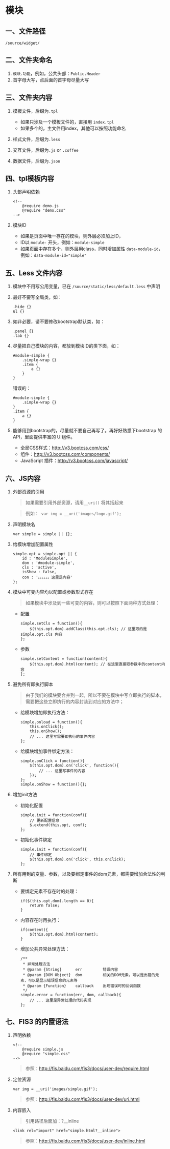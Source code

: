 # 模块

## 一、文件路径
```
/source/widget/
```
## 二、文件夹命名

1. `模块.功能`，例如，公共头部：`Public.Header`
2. 首字母大写，点后面的首字母尽量大写

## 三、文件夹内容

1. 模板文件，后缀为`.tpl`
    + 如果只涉及一个模板文件的，直接用 `index.tpl`
    + 如果多个的，主文件用index，其他可以按照功能命名
    
2. 样式文件，后缀为`.less`

3. 交互文件，后缀为`.js` or `.coffee`

4. 数据文件，后缀为`.json`

## 四、tpl模板内容

1. 头部声明依赖
    ```
    <!--
        @require demo.js
        @require "demo.css"
    -->
    ```

2. 模块ID
    + 如果是页面中唯一存在的模块，则外层必须加上ID，
    + ID以 `module-` 开头，例如：`module-simple`
    + 如果页面中存在多个，则外层用class，同时增加属性 `data-module-id`，例如：`data-module-id="simple"`
    
## 五、Less 文件内容

1. 模块中不用写公用变量，已在 `/source/static/less/default.less` 中声明

2. 最好不要写全局类，如：
    ```
    .hide {}
    ul {}
    ```
    
3. 如非必要，请不要修改bootstrap默认类，如：
    ```
    .panel {}
    .tab {}
    ```
    
4. 尽量把自己模块的内容，都放到模块ID的类下面，如：
    ```
    #module-simple {
        .simple-wrap {}
        .item {
            a {}
        }
    }
    ```
    
    错误的：
    ```
    #module-simple {
        .simple-wrap {}
    }
    .item {
        a {}
    }
    ```
    
5. 能够用到bootstrap的，尽量就不要自己再写了。再好好熟悉下bootstrap 的 API，里面提供丰富的 UI组件。
    + 全局CSS样式：http://v3.bootcss.com/css/
    + 组件：http://v3.bootcss.com/components/
    + JavaScript 插件：http://v3.bootcss.com/javascript/

## 六、JS内容

1. 外部资源的引用
    > 如果需要引用外部资源，请用`__uri()` 将其括起来

    > 例如：` var img = __uri('images/logo.gif');`
    
2. 声明模块名
    ```
    var simple = simple || {};
    ```

3. 给模块增加配置属性
    ```
    simple.opt = simple.opt || {
        id : 'ModuleSimple',
        dom : '#module-simple',
        cls : 'active',
        isShow : false,
        con : '。。。。。。这里是内容'
    };
    ```

4. 模块中可变内容均以配置或参数形式存在
    
    > 如果模块中涉及到一些可变的内容，则可以按照下面两种方式处理：
    
    + 配置
        ```
        simple.setCls = function(){
            $(this.opt.dom).addClass(this.opt.cls); // 这里取的是 simple.opt.cls 内容
        };
        ```
        
    + 参数
        ```
        simple.setContent = function(content){
            $(this.opt.dom).html(content); // 在这里直接取参数中的content内容
        };
        ```

5. 避免所有即执行脚本
    
    > 由于我们的模块要合并到一起，所以不要在模块中写立即执行的脚本，需要把这些立即执行的内容封装到对应的方法中；
    
    + 给模块增加即执行方法：
        ```
        simple.onload = function(){
            this.onClick();
            this.onShow();
            // ... 这里写需要即执行的事件内容
        };
        ```
        
    + 给模块增加事件绑定方法：
        ```
        simple.onClick = function(){
            $(this.opt.dom).on('click', function(){
                // ... 这里写事件的内容
            });
        };
        simple.onShow = function(){};
        ```
    
6. 增加init方法

    + 初始化配置
        ```
        simple.init = function(conf){
            // 更新配置信息
            $.extend(this.opt, conf);
        };
        ```
        
    + 初始化事件绑定
        ```
        simple.init = function(conf){
            // 事件绑定
            $(this.opt.dom).on('click', this.onClick);
        };
        ```

7. 所有用到的变量、参数，以及要绑定事件的dom元素，都需要增加合法性的判断
    + 要绑定元素不存在时的处理：
        ```
        if($(this.opt.dom).length == 0){
            return false;
        }
        ```
        
    + 内容存在时再执行：
        ```
        if(content){
            $(this.opt.dom).html(content);
        }
        ```
        
    + 增加公共异常处理方法：
        ```
        /**
         * 异常处理方法
         * @param {String}      err         错误内容
         * @param {DOM Object}  dom         相关的DOM元素，可以是出错的元素，可以是显示错误信息的元素等
         * @param {Function}    callback    出现错误时的回调函数
         */
        simple.error = function(err, dom, callback){
            // ... 这里是异常处理的代码实现
        };
        ```


## 七、FIS3 的内置语法

1. 声明依赖
    ```
    <!--
        @require simple.js
        @require "simple.css"
    -->
    ```

    > 参照：http://fis.baidu.com/fis3/docs/user-dev/require.html

2. 定位资源
    ```
    var img = __uri('images/simple.gif');
    ```

    > 参照：http://fis.baidu.com/fis3/docs/user-dev/uri.html

3. 内容嵌入

    > 引用路径后面加：?__inline
    ```
    <link rel="import" href="simple.html?__inline">
    ```

    > 参照：http://fis.baidu.com/fis3/docs/user-dev/inline.html